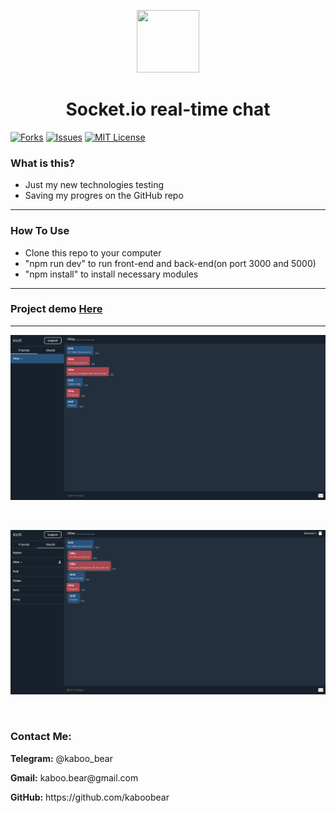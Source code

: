 <p align="center">
    <img src="https://img.icons8.com/bubbles/100/000000/rocket.png" width="100" height="100">
</p>

<h1 align="center">Socket.io real-time chat</h1>

[![Forks][forks-shield]][forks-url]
[![Issues][issues-shield]][issues-url]
[![MIT License][license-shield]][license-url]

### What is this?
+ Just my new technologies testing
+ Saving my progres on the GitHub repo

<hr>

### How To Use
+ Clone this repo to your computer
+ "npm run dev" to run front-end and back-end(on port 3000 and 5000)
+ "npm install" to install necessary modules

<hr>

### Project demo [Here](hhttps://kaboo-chat-test.herokuapp.com)

<hr>

![Layout](kaboo1.png)

<br>

![Layout](kaboo2.png)

<br>

<h3>Contact Me:</h3>

<div>
    <p><b>Telegram:</b> @kaboo_bear </p>
</div>

<div>
    <p><b>Gmail:</b> kaboo.bear@gmail.com </p>
</div>

<div>
    <p><b>GitHub:</b> https://github.com/kaboobear</p>
</div>












[forks-shield]: https://img.shields.io/github/forks/kaboobear/SocketIO-Chat?style=flat-square
[forks-url]: https://github.com/kaboobear/SocketIO-Chat/network/members
[issues-shield]: https://img.shields.io/github/issues/kaboobear/SocketIO-Chat.svg?style=flat-square
[issues-url]: https://github.com/kaboobear/SocketIO-Chat/issues
[license-shield]: https://img.shields.io/github/license/kaboobear/SocketIO-Chat.svg?style=flat-square
[license-url]: https://github.com/kaboobear/SocketIO-Chat/blob/master/LICENSE.txt
